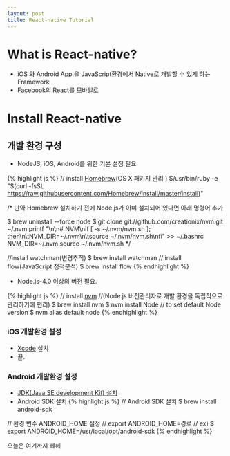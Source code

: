 ```yaml
---
layout: post
title: React-native Tutorial
---
```


# What is React-native?
* iOS 와 Android App.을 JavaScript환경에서 Native로 개발할 수 있게 하는 Framework
* Facebook의 React를 모바일로

# Install React-native
## 개발 환경 구성
* NodeJS, iOS, Android를 위한 기본 설정 필요

{% highlight js %}
// install [Homebrew](http://brew.sh/)(OS X 패키지 관리 )
$/usr/bin/ruby -e "$(curl -fsSL https://raw.githubusercontent.com/Homebrew/install/master/install)"

/*
  만약 Homebrew 설치하기 전에 Node.js가 이미 설치되어 있다면 아래 명령어 추가

  $ brew uninstall --force node
  $ git clone git://github.com/creationix/nvm.git ~/.nvm
 printf "\n\n# NVM\nif [ -s ~/.nvm/nvm.sh ]; then\n\tNVM_DIR=~/.nvm\n\tsource ~/.nvm/nvm.sh\nfi" >> ~/.bashrc
 NVM_DIR=~/.nvm
 source ~/.nvm/nvm.sh
*/

//install watchman(변경추적)
$ brew install watchman
// install flow(JavaScript 정적분석)
$ brew install flow
{% endhighlight %}

* Node.js-4.0 이상의 버전 필요.

{% highlight js %}
// install [nvm](https://github.com/creationix/nvm)
//(Node.js 버전관리자로 개발 환경을 독립적으로 관리하기에 편리)
$ brew install nvm
$ nvm install Node
// to set default Node version
$ nvm alias default node
{% endhighlight %}

### iOS 개발환경 설정
* [Xcode](https://developer.apple.com/xcode/) 설치
* 끝.

### Android 개발환경 설정
* [JDK(Java SE development Kit) 설치](http://www.oracle.com/technetwork/java/javase/downloads/index.html)
* Android SDK 설치
{% highlight js %}
// Android SDK 설치
$ brew install android-sdk

// 환경 변수 ANDROID_HOME 설정
// export ANDROID_HOME=경로
// ex)
$ export ANDROID_HOME=/usr/local/opt/android-sdk
{% endhighlight %}


오늘은 여기까지 헤헤
